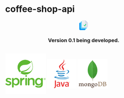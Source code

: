 # coffee-shop-api
<div align="center">
  <img align="center" alt="Versions Icon" height="32" padding="2" src="https://github.com/gui0103/coffee-shop-api/blob/main/images/version.png">
  <h3>Version 0.1 being developed.</h3>
</div> <br>
  
<div align="left">
  <img align="center" alt="Spring Boot" height="130" padding="10" src="https://github.com/devicons/devicon/blob/master/icons/spring/spring-original-wordmark.svg">
  <img align="center" alt="Java" height="95" padding="10" src="https://github.com/devicons/devicon/blob/master/icons/java/java-original-wordmark.svg">
  <img align="center" alt="MongoDB" height="95" padding="10" src="https://github.com/devicons/devicon/blob/master/icons/mongodb/mongodb-original-wordmark.svg">
</div>
